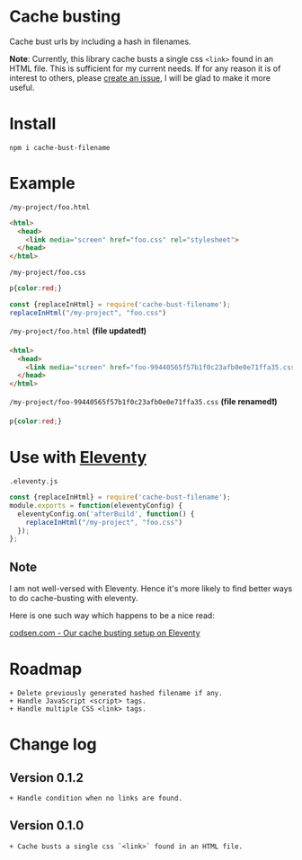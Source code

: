 # Cache busting

Cache bust urls by including a hash in filenames.

**Note**: Currently, this library cache busts a single css `<link>`
found in an HTML file. This is sufficient for my current needs. If for
any reason it is of interest to others, please [create an
issue](https://github.com/kayomarz/cache-bust-filename/issues), I will
be glad to make it more useful.

# Install 

    npm i cache-bust-filename

# Example

`/my-project/foo.html`

```html
<html>
  <head>
    <link media="screen" href="foo.css" rel="stylesheet">
  </head>
</html>
```

`/my-project/foo.css`
```css
p{color:red;}
```

```javascript
const {replaceInHtml} = require('cache-bust-filename');
replaceInHtml("/my-project", "foo.css")
```

`/my-project/foo.html` **(file updated:heavy_exclamation_mark:)**

```html
<html>
  <head>
    <link media="screen" href="foo-99440565f57b1f0c23afb0e0e71ffa35.css" rel="stylesheet">
  </head>
</html>
```

`/my-project/foo-99440565f57b1f0c23afb0e0e71ffa35.css` **(file renamed:heavy_exclamation_mark:)**
```css
p{color:red;}
```

# Use with [Eleventy](https://www.11ty.dev)

`.eleventy.js`

```javascript
const {replaceInHtml} = require('cache-bust-filename');
module.exports = function(eleventyConfig) {
  eleventyConfig.on('afterBuild', function() {
    replaceInHtml("/my-project", "foo.css")
  });
};
```

## Note

I am not well-versed with Eleventy. Hence it's more likely to find better ways to do cache-busting with eleventy.

Here is one such way which happens to be a nice read:

[codsen.com - Our cache busting setup on Eleventy](https://codsen.com/articles/our-cache-busting-setup-on-eleventy/)

# Roadmap

    + Delete previously generated hashed filename if any.
    + Handle JavaScript <script> tags.
    + Handle multiple CSS <link> tags.

# Change log

## Version 0.1.2

    + Handle condition when no links are found.

## Version 0.1.0

    + Cache busts a single css `<link>` found in an HTML file.
